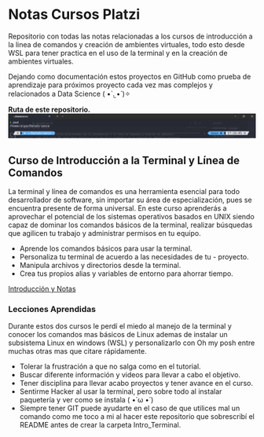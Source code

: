 # Notas Cursos Platzi

Repositorio con todas las notas relacionadas a los cursos de introducción a la linea de comandos y creación de ambientes virtuales, todo esto desde WSL para tener practica en el uso de la terminal y en la creación de ambientes virtuales.

Dejando como documentación estos proyectos en GitHub como prueba de aprendizaje para próximos proyecto cada vez mas complejos y relacionados a Data Science ( •̀ .̫ •́ )✧

**Ruta de este repositorio.**
![imagen](./Pictures/Working_Directory.png)

## Curso de Introducción a la Terminal y Línea de Comandos

La terminal y línea de comandos es una herramienta esencial para todo desarrollador de software, sin importar su área de especialización, pues se encuentra presente de forma universal. En este curso aprenderás a aprovechar el potencial de los sistemas operativos basados en UNIX siendo capaz de dominar los comandos básicos de la terminal, realizar búsquedas que agilicen tu trabajo y administrar permisos en tu equipo.

- Aprende los comandos básicos para usar la terminal.
- Personaliza tu terminal de acuerdo a las necesidades de tu - proyecto.
- Manipula archivos y directorios desde la terminal.
- Crea tus propios alias y variables de entorno para ahorrar tiempo.

[Introducción y Notas](./Intro_Terminal/README.md)

### Lecciones Aprendidas

Durante estos dos cursos le perdí el miedo al manejo de la terminal y conocer los comandos mas básicos de Linux ademas de instalar un subsistema Linux en windows (WSL) y personalizarlo con Oh my posh entre muchas otras mas que citare rápidamente.

- Tolerar la frustración a que no salga como en el tutorial.
- Buscar diferente información y videos para llevar a cabo el objetivo.
- Tener disciplina para llevar acabo proyectos y tener avance en el curso.
- Sentirme Hacker al usar la terminal, pero sobre todo al instalar paquetería y ver como se instala  ( •̀ ω •́ )
- Siempre tener GIT puede ayudarte en el caso de que utilices mal un comando como me toco a mi al hacer este repositorio que sobrescribí el README antes de crear la carpeta Intro_Terminal.
